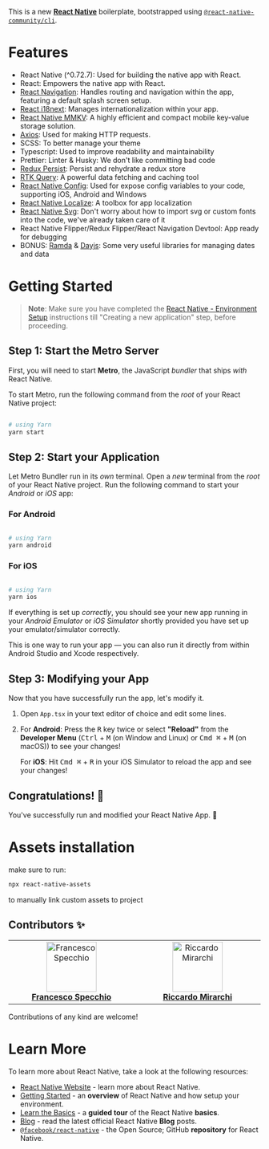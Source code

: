 This is a new [**React Native**](https://reactnative.dev) boilerplate, bootstrapped using [`@react-native-community/cli`](https://github.com/react-native-community/cli).

# Features

- React Native (^0.72.7): Used for building the native app with React.
- React: Empowers the native app with React.
- [React Navigation](https://reactnavigation.org/): Handles routing and navigation within the app, featuring a default splash screen setup.
- [React i18next](https://www.npmjs.com/package/react-i18next): Manages internationalization within your app.
- [React Native MMKV](https://github.com/mrousavy/react-native-mmkv): A highly efficient and compact mobile key-value storage solution.
- [Axios](https://github.com/axios/axios): Used for making HTTP requests.
- SCSS: To better manage your theme
- Typescript: Used to improve readability and maintainability
- Prettier: Linter & Husky: We don't like committing bad code
- [Redux Persist](https://www.npmjs.com/package/redux-persist): Persist and rehydrate a redux store
- [RTK Query](https://redux-toolkit.js.org/rtk-query/overview): A powerful data fetching and caching tool
- [React Native Config](https://www.npmjs.com/package/react-native-config): Used for expose config variables to your code, supporting iOS, Android and Windows
- [React Native Localize](https://www.npmjs.com/package/react-native-localize): A toolbox for app localization
- [React Native Svg](https://github.com/software-mansion/react-native-svg): Don't worry about how to import svg or custom fonts into the code, we've already taken care of it
- React Native Flipper/Redux Flipper/React Navigation Devtool: App ready for debugging
- BONUS: [Ramda](https://ramdajs.com/) & [Dayjs](https://day.js.org/): Some very useful libraries for managing dates and data


# Getting Started

> **Note**: Make sure you have completed the [React Native - Environment Setup](https://reactnative.dev/docs/environment-setup) instructions till "Creating a new application" step, before proceeding.

## Step 1: Start the Metro Server

First, you will need to start **Metro**, the JavaScript _bundler_ that ships _with_ React Native.

To start Metro, run the following command from the _root_ of your React Native project:

```bash

# using Yarn
yarn start
```

## Step 2: Start your Application

Let Metro Bundler run in its _own_ terminal. Open a _new_ terminal from the _root_ of your React Native project. Run the following command to start your _Android_ or _iOS_ app:

### For Android

```bash

# using Yarn
yarn android
```

### For iOS

```bash

# using Yarn
yarn ios
```

If everything is set up _correctly_, you should see your new app running in your _Android Emulator_ or _iOS Simulator_ shortly provided you have set up your emulator/simulator correctly.

This is one way to run your app — you can also run it directly from within Android Studio and Xcode respectively.

## Step 3: Modifying your App

Now that you have successfully run the app, let's modify it.

1. Open `App.tsx` in your text editor of choice and edit some lines.
2. For **Android**: Press the <kbd>R</kbd> key twice or select **"Reload"** from the **Developer Menu** (<kbd>Ctrl</kbd> + <kbd>M</kbd> (on Window and Linux) or <kbd>Cmd ⌘</kbd> + <kbd>M</kbd> (on macOS)) to see your changes!

   For **iOS**: Hit <kbd>Cmd ⌘</kbd> + <kbd>R</kbd> in your iOS Simulator to reload the app and see your changes!

## Congratulations! :tada:

You've successfully run and modified your React Native App. :partying_face:

# Assets installation

make sure to run:

```bash
npx react-native-assets
```

to manually link custom assets to project

## Contributors ✨

<table>
   <tbody>
      <tr>
         <td align="center" valign="top" width="14.28%"><a href="https://www.linkedin.com/in/fspecchio/">
            <img src="https://media.licdn.com/dms/image/C4E03AQGn4Udt3YHzbw/profile-displayphoto-shrink_800_800/0/1516640084064?e=1706745600&v=beta&t=T1ae-p0dGu20BsVpa4r8OUNcSFOKHSxpvmteyOQaZxY" width="100px;" alt="Francesco Specchio"/>
            <br /><b>Francesco Specchio</b></a>
         </td>
         <td align="center" valign="top" width="14.28%"><a href="https://www.linkedin.com/in/riccardo-mirarchi-a3b1a2185/">
            <img src="https://avatars.githubusercontent.com/u/69994296?v=4" width="100px;" alt="Riccardo Mirarchi"/>
            <br /><b>Riccardo Mirarchi</b></a>
         </td>
      </tr>
   </tbody>
</table>

Contributions of any kind are welcome!

# Learn More

To learn more about React Native, take a look at the following resources:

- [React Native Website](https://reactnative.dev) - learn more about React Native.
- [Getting Started](https://reactnative.dev/docs/environment-setup) - an **overview** of React Native and how setup your environment.
- [Learn the Basics](https://reactnative.dev/docs/getting-started) - a **guided tour** of the React Native **basics**.
- [Blog](https://reactnative.dev/blog) - read the latest official React Native **Blog** posts.
- [`@facebook/react-native`](https://github.com/facebook/react-native) - the Open Source; GitHub **repository** for React Native.
